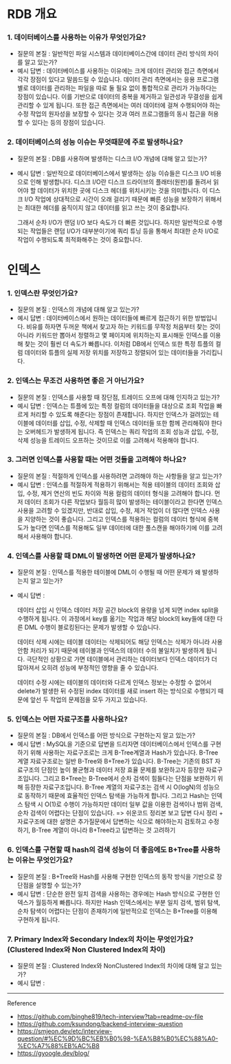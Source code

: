 
# RDB 개요

### 1. 데이터베이스를 사용하는 이유가 무엇인가요?

- 질문의 본질 : 일반적인 파일 시스템과 데이터베이스간에 데이터 관리 방식의 차이를 알고 있는가?
- 예시 답변 : 
  데이터베이스를 사용하는 이유에는 크게 데이터 관리와 접근 측면에서 각각 장점이 있다고 말씀드릴 수 있습니다. 데이터 관리 측면에서는 응용 프로그램 별로 데이터를 관리하는 파일을 따로 둘 필요 없이 통합적으로 관리가 가능하다는 장점이 있습니다. 이를 기반으로 데이터의 중복을 제거하고 일관성과 무결성을 쉽게 관리할 수 있게 됩니다. 또한 접근 측면에서는 여러 데이터에 걸쳐 수행되어야 하는 수정 작업의 원자성을 보장할 수 있다는 것과 여러 프로그램들의 동시 접근을 허용할 수 있다는 등의 장점이 있습니다. 


### 2. 데이터베이스의 성능 이슈는 무엇때문에 주로 발생하나요?

- 질문의 본질 : DB를 사용하며 발생하는 디스크 I/O 개념에 대해 알고 있는가?
- 예시 답변 : 
  일반적으로 데이터베이스에서 발생하는 성능 이슈들은 디스크 I/O 비용으로 인해 발생합니다. 디스크 I/O란 디스크 드라이브의 플래터(원판)를 돌려서 읽어야 할 데이터가 위치한 곳에 디스크 헤더를 위치시키는 것을 의미합니다. 이 디스크 I/O 작업에 상대적으로 시간이 오래 걸리기 때문에 빠른 성능을 보장하기 위해서는 최대한 헤더를 움직이지 않고 데이터를 읽고 쓰는 것이 중요합니다.
  
  그래서 순차 I/O가 랜덤 I/O 보다 속도가 더 빠른 것입니다. 하지만 일반적으로 수행되는 작업들은 랜덤 I/O가 대부분이기에 쿼리 튜닝 등을 통해서 최대한 순차 I/O로 작업이 수행되도록 최적화해주는 것이 중요합니다. 



# 인덱스

### 1. 인덱스란 무엇인가요?

- 질문의 본질 : 인덱스의 개념에 대해 알고 있는가?
- 예시 답변 : 
  데이터베이스에서 원하는 데이터들에 빠르게 접근하기 위한 방법입니다. 비유를 하자면 두꺼운 책에서 찾고자 하는 키워드를 무작정 처음부터 찾는 것이 아니라 키워드만 뽑아서 정렬하고 몇 페이지에 위치하는지 표시해둔 인덱스를 이용해 찾는 것이 훨씬 더 속도가 빠릅니다. 이처럼 DB에서 인덱스 또한 특정 튜플의 컬럼 데이터와 튜플의 실제 저장 위치를 저장하고 정렬되어 있는 데이터들을 가리킵니다.
  

### 2. 인덱스는 무조건 사용하면 좋은 거 아닌가요?

- 질문의 본질 : 인덱스를 사용할 때 장단점, 트레이드 오프에 대해 인지하고 있는가?
- 예시 답변 : 
  인덱스는 튜플에 있는 특정 컬럼의 데이터들을 대상으로 조회 작업을 빠르게 처리할 수 있도록 해준다는 장점이 존재합니다. 하지만 인덱스가 걸려있는 테이블에 데이터를 삽입, 수정, 삭제할 때 인덱스 데이터들 또한 함께 관리해줘야 한다는 오버헤드가 발생하게 됩니다. 즉 인덱스는 쿼리 작업의 조회 성능과 삽입, 수정, 삭제 성능을 트레이드 오프하는 것이므로 이를 고려해서 적용해야 합니다.


### 3. 그러면 인덱스를 사용할 때는 어떤 것들을 고려해야 하나요?

- 질문의 본질 : 적절하게 인덱스를 사용하려면 고려해야 하는 사항들을 알고 있는가?
- 예시 답변 : 
  인덱스를 적절하게 적용하기 위해서는 적용 테이블의 데이터 조회와 삽입, 수정, 제거 연산의 빈도 차이와 적용 컬럼의 데이터 형식을 고려해야 합니다. 먼저 데이터 조회가 다른 작업보다 월등히 많이 발생하는 테이블이라고 한다면 인덱스 사용을 고려할 수 있겠지만, 반대로 삽입, 수정, 제거 작업이 더 많다면 인덱스 사용을 지양하는 것이 좋습니다. 그리고 인덱스를 적용하는 컬럼의 데이터 형식에 중복도가 높다면 인덱스를 적용해도 일부 데이터에 대한 풀스캔을 해야하기에 이를 고려해서 사용해야 합니다.


### 4. 인덱스를 사용할 때 DML이 발생하면 어떤 문제가 발생하나요?

- 질문의 본질 : 인덱스를 적용한 테이블에 DML이 수행될 때 어떤 문제가 왜 발생하는지 알고 있는가?
- 예시 답변 : 
  
  데이터 삽입 시 인덱스 데이터 저장 공간 block의 용량을 넘게 되면 index split을 수행하게 됩니다. 이 과정에서 key를 옮기는 작업과 해당 block의 key들에 대한 다른 DML 수행이 블로킹된다는 문제가 발생할 수 있습니다. 
  
  데이터 삭제 시에는 테이블 데이터는 삭제되어도 해당 인덱스는 삭제가 아니라 사용 안함 처리가 되기 때문에 테이블과 인덱스의 데이터 수의 불일치가 발생하게 됩니다. 극단적인 상황으로 가면 테이블에서 관리하는 데이터보다 인덱스 데이터가 더 많아져서 오히려 성능에 부정적인 영향을 줄 수 있습니다.
  
  데이터 수정 시에는 테이블의 데이터와 다르게 인덱스 정보는 수정할 수 없어서 delete가 발생한 뒤 수정된 index 데이터를 새로 insert 하는 방식으로 수행되기 때문에 앞선 두 작업의 문제점을 모두 가지고 있습니다.


### 5. 인덱스는 어떤 자료구조를 사용하나요?

- 질문의 본질 : DB에서 인덱스를 어떤 방식으로 구현하는지 알고 있는가?
- 예시 답변 : 
  MySQL을 기준으로 답변을 드리자면 데이터베이스에서 인덱스를 구현하기 위해 사용하는 자료구조로는 크게 B-Tree계열과 Hash가 있습니다. B-Tree 계열 자료구조로는 일반 B-Tree와 B+Tree가 있습니다. B-Tree는 기존의 BST 자료구조의 단점인 높이 불균형과 데이터 저장 효율 문제를 보완하고자 등장한 자료구조입니다. 그리고 B+Tree는 B-Tree에서 순차 검색이 힘들다는 단점을 보완하기 위해 등장한 자료구조입니다. B-Tree 계열의 자료구조는 검색 시 O(logN)의 성능으로 동작하기 때문에 효율적인 인덱스 탐색을 가능하게 합니다. 그리고 Hash는 인덱스 탐색 시 O(1)로 수행이 가능하지만 데이터 일부 값을 이용한 검색이나 범위 검색, 순차 검색이 어렵다는 단점이 있습니다. 
  => 쉬운코드 정리본 보고 답변 다시 정리 + 자료구조에 대한 설명은 추가질문에서 답변하는 식으로 해야하는지 검토하고 수정하기, B-Tree 계열이 아니라 B+Tree라고 답변하는 것 고려하기

### 6. 인덱스를 구현할 때 hash의 검색 성능이 더 좋음에도 B+Tree를 사용하는 이유는 무엇인가요?

- 질문의 본질 : B+Tree와 Hash를 사용해 구현한 인덱스의 동작 방식을 기반으로 장단점을 설명할 수 있는가?
- 예시 답변 :
  단순한 완전 일치 검색을 사용하는 경우에는 Hash 방식으로 구현한 인덱스가 월등하게 빠릅니다. 하지만 Hash 인덱스에서는 부분 일치 검색, 범위 탐색, 순차 탐색이 어렵다는 단점이 존재하기에 일반적으로 인덱스는 B+Tree를 이용해 구현하게 됩니다.


### 7. Primary Index와 Secondary Index의 차이는 무엇인가요? (Clustered Index와 Non Clustered Index의 차이)

- 질문의 본질 : Clustered Index와 NonClustered Index의 차이에 대해 알고 있는가?
- 예시 답변 : 
  

























---
Reference

- https://github.com/binghe819/tech-interview?tab=readme-ov-file
- https://github.com/ksundong/backend-interview-question
- https://smjeon.dev/etc/interview-question/#%EC%9D%BC%EB%B0%98-%EA%B8%B0%EC%88%A0-%EC%A7%88%EB%AC%B8
- https://gyoogle.dev/blog/